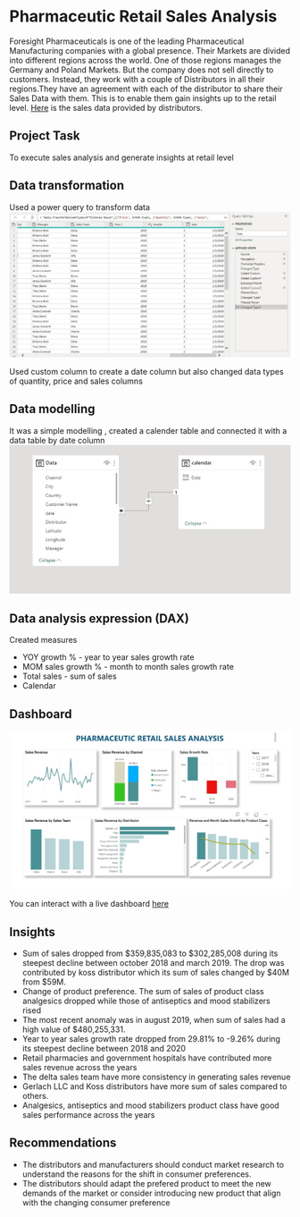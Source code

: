 # Pharmaceutic Retail Sales Analysis
Foresight Pharmaceuticals is one of the leading Pharmaceutical Manufacturing companies with a global presence. Their Markets are divided into different regions across the world. One of those regions manages the Germany and Poland Markets. But the company does not sell directly to customers. Instead, they work with a couple of Distributors in all their regions.They have an agreement with each of the distributor to share their Sales Data with them. This is to enable them gain insights up to the retail level. [Here](https://docs.google.com/spreadsheets/d/1lFXl6RXFTLCn7IYOpzjDebhUt-4r_s6i/edit#gid=1600784802) is the sales data provided by distributors.

## Project Task
To execute sales analysis and generate insights at retail level

## Data transformation
Used a power query to transform data
![](cleaning.jpg)

Used custom column to create a date column but also changed data types of quantity, price and sales columns

## Data modelling
It was a simple modelling , created a calender table and connected it with a data table by date column
![](Modelling.jpg)

## Data analysis expression (DAX)
Created measures
* YOY growth % - year to year sales growth rate
* MOM sales growth % - month to month sales growth rate
* Total sales - sum of sales
* Calendar

## Dashboard
![](pharma_dashboard.jpg)

You can interact with a live dashboard [here](https://app.powerbi.com/view?r=eyJrIjoiYTJjMzZkMzktNjJjNi00OWI5LWFhNDEtNzU0MmI2ZGQyOThmIiwidCI6Ijc5M2EyYzE5LTY4N2ItNGJmOS05ZTBlLWJkOTU3YmE3ZDgxMyJ9)

## Insights
* Sum of sales dropped from $359,835,083 to $302,285,008 during its steepest decline between october 2018 and march 2019. The drop was contributed by koss distributor which its sum of sales changed by $40M from $59M.
* Change of product preference. The sum of sales of product class analgesics dropped while those of antiseptics and mood stabilizers rised
* The most recent anomaly was in august 2019, when sum of sales had a high value of $480,255,331.
* Year to year sales growth rate dropped from 29.81% to -9.26% during its steepest decline between 2018 and 2020
* Retail pharmacies and government hospitals have contributed more sales revenue across the years
* The delta sales team have more consistency in generating sales revenue
* Gerlach LLC and Koss distributors have more sum of sales compared to others.
* Analgesics, antiseptics and mood stabilizers product class have good sales performance across the years

## Recommendations
* The distributors and manufacturers should conduct market research to understand the reasons for the shift in consumer preferences. 
* The distributors should adapt the prefered product to meet the new demands of the market or consider introducing new product that align with the changing consumer preference
